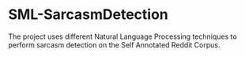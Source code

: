 # SML-SarcasmDetection
The project uses different Natural Language Processing techniques to perform  sarcasm detection on the Self Annotated Reddit Corpus.
